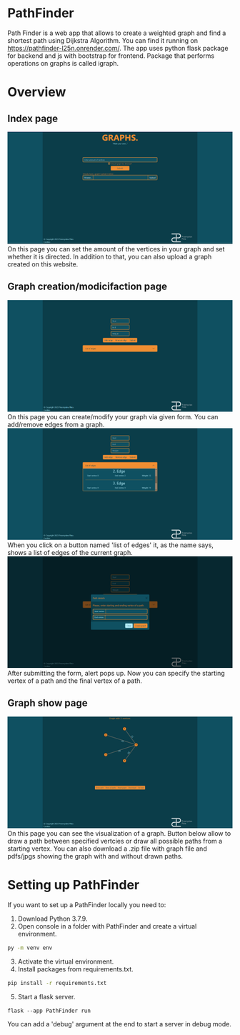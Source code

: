 # PathFinder
Path Finder is a web app that allows to create a weighted graph and find a shortest path using Dijkstra Algorithm. You can find it running on https://pathfinder-l25n.onrender.com/.
The app uses python flask package for backend and js with bootstrap for frontend. Package that performs operations on graphs is called igraph.
# Overview
## Index page
![index-page](readme-images/index_page.png)
On this page you can set the amount of the vertices in your graph and set whether it is directed. In addition to that, you can also upload a graph created on this website.
## Graph creation/modicifaction page
![creation-page](readme-images/creation_page.png)
On this page you can create/modify your graph via given form. You can add/remove edges from a graph.
![creation-page-with-edges](readme-images/creation_page_with_edges.png)
When you click on a button named 'list of edges' it, as the name says, shows a list of edges of the current graph.
![creation-page-with-pop-up](readme-images/path_alert.png)
After submitting the form, alert pops up. Now you can specify the starting vertex of a path and the final vertex of a path.
## Graph show page
![show-page](readme-images/show_page.png)
On this page you can see the visualization of a graph. Button below allow to draw a path between specified vertcies or draw all possible paths from a starting vertex.
You can also download a .zip file with graph file and pdfs/jpgs showing the graph with and without drawn paths.
# Setting up PathFinder
If you want to set up a PathFinder locally you need to:
1. Download Python 3.7.9.
2. Open console in a folder with PathFinder and create a virtual environment.
```cmd
py -m venv env
```
3. Activate the virtual environment.
4. Install packages from requirements.txt.
```cmd
pip install -r requirements.txt
```
5. Start a flask server.
```
flask --app PathFinder run
```
You can add a 'debug' argument at the end to start a server in debug mode.
